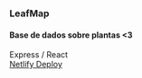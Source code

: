 ### LeafMap
#### Base de dados sobre plantas <3
Express / React <br/>
[Netlify Deploy](https://leafmap.netlify.app/)

